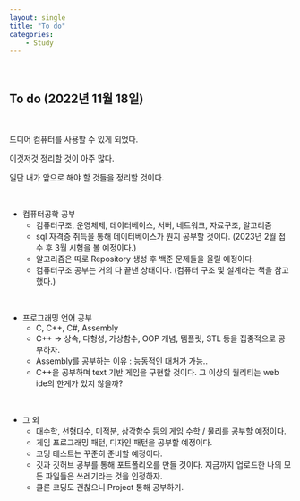 ```yaml
---
layout: single
title: "To do"
categories:
    - Study
---
```


<br>

## To do (2022년 11월 18일)

<br>

드디어 컴퓨터를 사용할 수 있게 되었다.

이것저것 정리할 것이 아주 많다.

일단 내가 앞으로 해야 할 것들을 정리할 것이다.

<br>

- 컴퓨터공학 공부
  - 컴퓨터구조, 운영체제, 데이터베이스, 서버, 네트워크, 자료구조, 알고리즘
  - sql 자격증 취득을 통해 데이터베이스가 뭔지 공부할 것이다. (2023년 2월 접수 후 3월 시험을 볼 예정이다.) 
  - 알고리즘은 따로 Repository 생성 후 백준 문제들을 올릴 예정이다.
  - 컴퓨터구조 공부는 거의 다 끝낸 상태이다. (컴퓨터 구조 및 설계라는 책을 참고했다.)

<br>

- 프로그래밍 언어 공부
  - C, C++, C#, Assembly 
  - C++ &rarr; 상속, 다형성, 가상함수, OOP 개념, 템플릿, STL 등을 집중적으로 공부하자.
  - Assembly를 공부하는 이유 : 능동적인 대처가 가능..
  - C++을 공부하며 text 기반 게임을 구현할 것이다. 그 이상의 퀄리티는 web ide의 한계가 있지 않을까?

<br>

- 그 외
  - 대수학, 선형대수, 미적분, 삼각함수 등의 게임 수학 / 물리를 공부할 예정이다.
  - 게임 프로그래밍 패턴, 디자인 패턴을 공부할 예정이다.
  - 코딩 테스트는 꾸준히 준비할 예정이다.
  - 깃과 깃허브 공부를 통해 포트폴리오를 만들 것이다. 지금까지 업로드한 나의 모든 파일들은 쓰레기라는 것을 인정하자.
  - 클론 코딩도 괜찮으니 Project 통해 공부하기.


